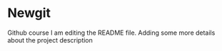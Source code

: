 # Newgit
Github course
I am editing the README file. Adding some more details about the project description
